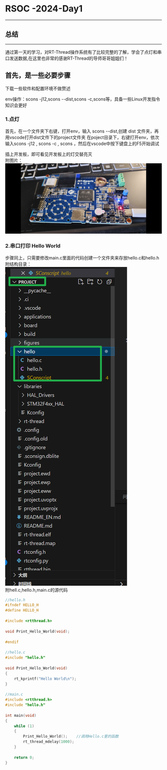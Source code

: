 # RSOC -2024-Day1
---
## 总结
---
通过第一天的学习，对RT-Thread操作系统有了比较完整的了解，学会了点灯和串口发送数据,在这里也非常的感谢RT-Thread的导师哥哥姐姐们！

## 首先，是一些必要步骤
下载一些软件和配置环境不做赘述  

env操作：scons -j12,scons --dist,scons -c,scons等，具备一些Linux开发指令知识会更好

### 1.点灯
首先，在一个文件夹下右键，打开env，输入 scons --dist,创建 dist 文件夹，再用vscode打开dist文件下的project文件夹
在poject目录下，右键打开env，依次输入scons -j12 , scons -c , scons ，然后在vscode中按下键盘上的F5开始调试  

插上开发板，即可看见开发板上的灯交替亮灭  
附图片：  
![light](https://github.com/lqr0323/RSOC-2024-Day1/blob/main/light.jpg)  
### 2.串口打印 Hello World  
步骤同上，只需要修改main.c里面的代码创建一个文件夹来存放hello.c和hello.h  
附结构目录：  
![structure](https://github.com/lqr0323/RSOC-2024-Day1/blob/main/structure.png)  
附hell.c,hello.h,main.c的源代码  
```C
//hello.h
#ifndef HELLO_H
#define HELLO_H

#include <rtthread.h>

void Print_Hello_World(void);

#endif

//hello.c
#include "hello.h"

void Print_Hello_World(void)
{
    rt_kprintf("Hello World\n");
}

//main.c
#include <rtthread.h>
#include "hello.h"

int main(void)
{
    while (1)
    {
        Print_Hello_World();    //调用Hello.c里的函数
        rt_thread_mdelay(1000);
    }

    return 0;
}



